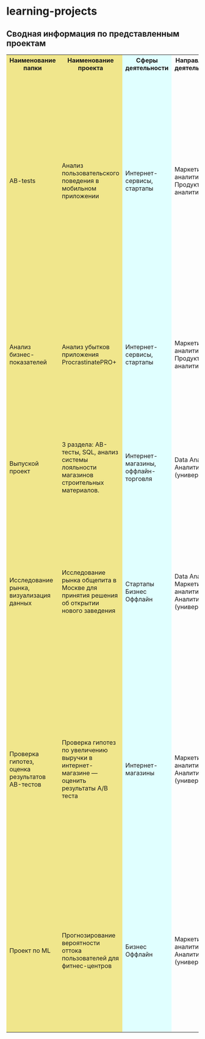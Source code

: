# learning-projects
## Сводная информация по представленным проектам
<table>
  <colgroup>
    <col span="2" style="background:Khaki"><!-- С помощью этой конструкции задаем цвет фона для первых двух столбцов таблицы-->
    <col style="background-color:LightCyan"><!-- Задаем цвет фона для следующего (одного) столбца таблицы-->
  </colgroup>
  <tr>
    <th>Наименование папки</th>
    <th>Наименование проекта</th>
    <th>Сферы деятельности</th>
    <th>Направления деятельности</th>
    <th>Навыки и инструменты</th>
    <th>Описание проекта</th>
  </tr>
  <tr>
    <td>AB-tests</td>
    <td>Анализ пользовательского поведения в мобильном приложении</td>
    <td>Интернет-сервисы, стартапы</td>
    <td>Маркетинг-аналитик
Продуктовый аналитик</td>
    <td>A/B-тестирование
Python
Pandas
Matplotlib
Seaborn
событийная аналитика
продуктовые метрики
Plotly
проверка статистических гипотез
визуализация данных</td>
    <td>В данном проекте мной были изучены принципы событийной аналитики. 
    Я построила воронку продаж, исследовала путь пользователей до покупки. 
    Проанализировала результаты A/B-теста введения новых шрифтов. 
    Сравнила 2 контрольных группы между собой, убедилась в правильном разделении трафика, 
    а затем сравнила с тестовой группой.
    Выявлено, что новый шрифт значительно не повлияет на поведение пользователей.</td>
  </tr>
  <tr>
    <td>Анализ бизнес-показателей</td>
    <td>Анализ убытков приложения ProcrastinatePRO+</td>
    <td>Интернет-сервисы, стартапы</td>
    <td>Маркетинг-аналитик
Продуктовый аналитик</td>
    <td>
Python
Pandas
Matplotlib
когортный анализ
юнит-экономика
продуктовые метрики
Seaborn</td>
    <td>Проведен анализ данных от ProcrastinatePRO+.
Рассчитаны различные метрики, использован когортный анализ: 
LTV, CAC, Retention rate, DAU, WAU, MAU и т.д. 
Использованы уже написанные ранее функции расчёта метрик. 
Сделаны правильные выводы по полученным данным.</td>
  </tr>
  <tr>
    <td>Выпуской проект</td>
    <td>3 раздела: AB-тесты, SQL, анализ системы лояльности магазинов строительных материалов.</td>
    <td>Интернет-магазины, оффлайн-торговля</td>
    <td>Data Analyst
Аналитик (универсал)</td>
    <td>
Python
Pandas
Matplotlib
когортный анализ
юнит-экономика
продуктовые метрики
SQL
Seaborn
AB-тесты
проверка статистических гипотез</td>
    <td>Решены задачи по SQL. Проведен анализ системы лояльности оффлайн и онлайн магазинов строительных материалов. 
    Анализ результатов AB-тестов.</td>
  </tr>
  <tr>
    <td>Исследование рынка, визуализация данных</td>
    <td>Исследование рынка общепита в Москве для принятия решения об открытии нового заведения</td>
    <td>
Стартапы
Бизнес
Оффлайн</td>
    <td>Data Analyst
Маркетинг-аналитик
Аналитик (универсал)</td>
    <td>
Python
Pandas
Seaborn
Plotly
визуализация данных</td>
    <td>Мною был исследован вопрос - будет ли успешным и популярным на долгое время кафе, 
      в котором гостей обслуживают роботы-официанты. 
      По результатам анализа подготовлена презентация для инвесторов с рекомендациями.
      В построении графиков я использовала библиотеки seaborn и plotly.</td>
  </tr>
  <tr>
    <td>Проверка гипотез, оценка результатов AB-тестов</td>
    <td>Проверка гипотез по увеличению выручки в интернет-магазине — оценить результаты A/B теста</td>
    <td>Интернет-магазины</td>
    <td>
Маркетинг-аналитик
Аналитик (универсал)</td>
    <td>
Python
Pandas
Matplotlib
SciPy
A/B-тестирование
проверка статистических гипотез</td>
    <td>
Проведена приоритизация гипотез по фреймворкам ICE и RICE. Затем проведен анализ
результатов A/B-теста, построены графики кумулятивной выручки, среднего чека,
конверсии по группам, а затем посчитана статистическую значимость различий конверсий
и средних чеков по сырым и очищенным данным. На основании анализа мной было
принято решение о нецелесообразности дальнейшего проведения теста.</td>
  </tr>
  <tr>
    <td>Проект по ML</td>
    <td>Прогнозирование вероятности оттока пользователей для фитнес-центров</td>
    <td>Бизнес 
    Оффлайн</td>
    <td>
Маркетинг-аналитик
Аналитик (универсал)</td>
    <td>
Python
Pandas
Scikit-learn
Matplotlib
Seaborn
машинное обучение
классификация
кластеризация</td>
    <td>
В данном проекте использовано машинное обучение. Спрогнозирована вероятность
оттока (на уровне следующего месяца) для каждого клиента; сформированы типичные
портреты пользователей: выделены наиболее яркие группы, охарактеризованы их
основные свойства; проанализированы основные признаки, наиболее сильно влияющие
на отток.</td>
  </tr>
</table>
